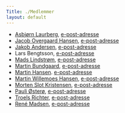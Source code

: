 ```yaml
---
Title: ./Medlemmer
layout: default
---
```


-   [Asbjørn Laurberg](http://asbjoern.laurberg.name/),
    [e-post-adresse](mailto:asbjoern(at)laurberg.name)
-   [Jacob Overgaard Hansen](http://www.overgaardhansen.dk/),
    [e-post-adresse](mailto:mug(at)overgaardhansen.dk)
-   [Jakob Andersen](http://intellect.dk/jakob/),
    [e-post-adresse](mailto:jakob(at)intellect.dk)
-   Lars Bengtsson, [e-post-adresse](mailto:lbengtsson(at)gmail.com)
-   [Mads Lindstrøm](http://csshell.sourceforge.net/),
    [e-post-adresse](mailto:mads_lindstroem(at)yahoo.dk)
-   [Martin Bundgaard](http://martinbundgaard.com),
    [e-post-adresse](mailto:martin.bundgaard(at)gmail.com)
-   [Martin Hansen](http://home1.stofanet.dk/mh.homepage).
    [e-post-adresse](mailto:mh.mail(at)stofanet.dk)
-   [Martin Willemoes Hansen](http://mwh.sysrq.dk),
    [e-post-adresse](mailto:willemoes(at)gmail.com)
-   [Morten Slot Kristensen](http://mplus.dk),
    [e-post-adresse](mailto:ontherenth(at)gmail.com)
-   [Pauli Østerø](http://burningice.dk),
    [e-post-adresse](mailto:pauli(at)burningice.dk)
-   [Troels Richter](http://troelsrichter.com),
    [e-post-adresse](mailto:dommer(at)thinksharp.dk)
-   [René Madsen](http://www.schultzconsult.dk),
    [e-post-adresse](mailto:rene(at)schultzconsult.dk)
